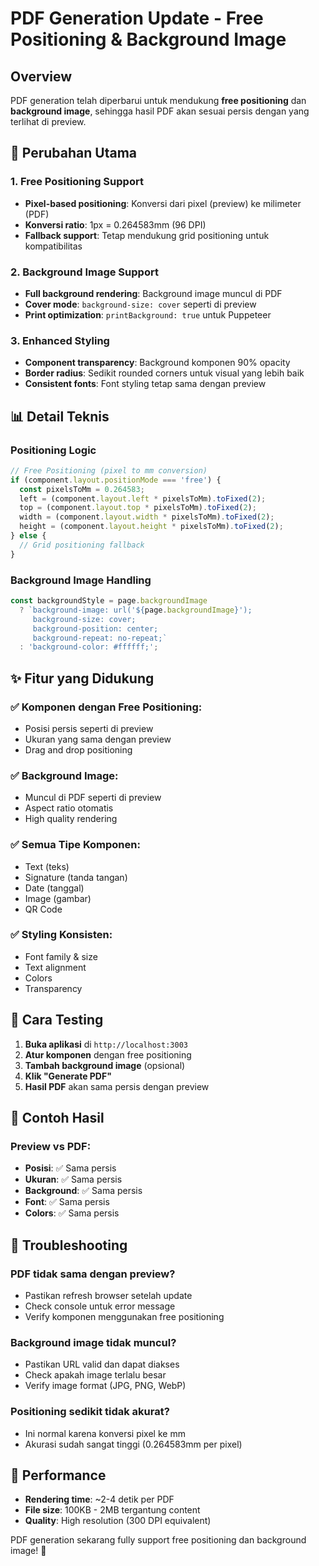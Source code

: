 # PDF Generation Update - Free Positioning & Background Image

## Overview
PDF generation telah diperbarui untuk mendukung **free positioning** dan **background image**, sehingga hasil PDF akan sesuai persis dengan yang terlihat di preview.

## 🔧 Perubahan Utama

### 1. Free Positioning Support
- **Pixel-based positioning**: Konversi dari pixel (preview) ke milimeter (PDF)
- **Konversi ratio**: 1px = 0.264583mm (96 DPI)
- **Fallback support**: Tetap mendukung grid positioning untuk kompatibilitas

### 2. Background Image Support
- **Full background rendering**: Background image muncul di PDF
- **Cover mode**: `background-size: cover` seperti di preview
- **Print optimization**: `printBackground: true` untuk Puppeteer

### 3. Enhanced Styling
- **Component transparency**: Background komponen 90% opacity
- **Border radius**: Sedikit rounded corners untuk visual yang lebih baik
- **Consistent fonts**: Font styling tetap sama dengan preview

## 📊 Detail Teknis

### Positioning Logic
```javascript
// Free Positioning (pixel to mm conversion)
if (component.layout.positionMode === 'free') {
  const pixelsToMm = 0.264583;
  left = (component.layout.left * pixelsToMm).toFixed(2);
  top = (component.layout.top * pixelsToMm).toFixed(2);
  width = (component.layout.width * pixelsToMm).toFixed(2);
  height = (component.layout.height * pixelsToMm).toFixed(2);
} else {
  // Grid positioning fallback
}
```

### Background Image Handling
```javascript
const backgroundStyle = page.backgroundImage
  ? `background-image: url('${page.backgroundImage}');
     background-size: cover;
     background-position: center;
     background-repeat: no-repeat;`
  : 'background-color: #ffffff;';
```

## ✨ Fitur yang Didukung

### ✅ Komponen dengan Free Positioning:
- Posisi persis seperti di preview
- Ukuran yang sama dengan preview
- Drag and drop positioning

### ✅ Background Image:
- Muncul di PDF seperti di preview
- Aspect ratio otomatis
- High quality rendering

### ✅ Semua Tipe Komponen:
- Text (teks)
- Signature (tanda tangan)
- Date (tanggal)
- Image (gambar)
- QR Code

### ✅ Styling Konsisten:
- Font family & size
- Text alignment
- Colors
- Transparency

## 🎯 Cara Testing

1. **Buka aplikasi** di `http://localhost:3003`
2. **Atur komponen** dengan free positioning
3. **Tambah background image** (opsional)
4. **Klik "Generate PDF"**
5. **Hasil PDF** akan sama persis dengan preview

## 📝 Contoh Hasil

### Preview vs PDF:
- **Posisi**: ✅ Sama persis
- **Ukuran**: ✅ Sama persis
- **Background**: ✅ Sama persis
- **Font**: ✅ Sama persis
- **Colors**: ✅ Sama persis

## 🔧 Troubleshooting

### PDF tidak sama dengan preview?
- Pastikan refresh browser setelah update
- Check console untuk error message
- Verify komponen menggunakan free positioning

### Background image tidak muncul?
- Pastikan URL valid dan dapat diakses
- Check apakah image terlalu besar
- Verify image format (JPG, PNG, WebP)

### Positioning sedikit tidak akurat?
- Ini normal karena konversi pixel ke mm
- Akurasi sudah sangat tinggi (0.264583mm per pixel)

## 🚀 Performance

- **Rendering time**: ~2-4 detik per PDF
- **File size**: 100KB - 2MB tergantung content
- **Quality**: High resolution (300 DPI equivalent)

PDF generation sekarang fully support free positioning dan background image! 🎉